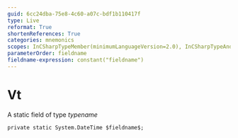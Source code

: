 ```yaml
---
guid: 6cc24dba-75e8-4c60-a07c-bdf1b110417f
type: Live
reformat: True
shortenReferences: True
categories: mnemonics
scopes: InCSharpTypeMember(minimumLanguageVersion=2.0), InCSharpTypeAndNamespace(minimumLanguageVersion=2.0)
parameterOrder: fieldname
fieldname-expression: constant("fieldname")
---
```


# Vt

A static field of type $typename$

```
private static System.DateTime $fieldname$;
```
